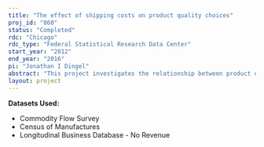 ```yaml
---
title: "The effect of shipping costs on product quality choices"
proj_id: "860"
status: "Completed"
rdc: "Chicago"
rdc_type: "Federal Statistical Research Data Center"
start_year: "2012"
end_year: "2016"
pi: "Jonathan I Dingel"
abstract: "This project investigates the relationship between product quality and shipping costs. Using the Commodity Flow Surveys and the Census of Manufactures of 1997, 2002, and 2007, establishment-level regressions of output unit values on shipment distance, and input unit values on average shipment distance, will test whether establishments sell higher-quality goods to more distant destinations. Using these domestic data is a significant improvement relative to existing studies (which use national export data) due to the precision of the distance measures and the data on shipments originating from many locations."
layout: project
---
```


**Datasets Used:**

  - Commodity Flow Survey 
  - Census of Manufactures 
  - Longitudinal Business Database - No Revenue 


